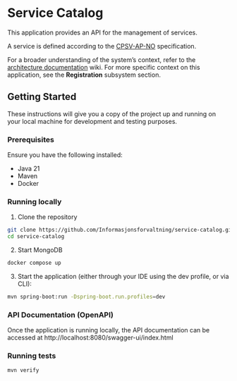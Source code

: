 # Service Catalog

This application provides an API for the management of services.

A service is defined according to the [CPSV-AP-NO](https://data.norge.no/specification/cpsv-ap-no) specification.

For a broader understanding of the system’s context, refer to
the [architecture documentation](https://github.com/Informasjonsforvaltning/architecture-documentation) wiki. For more
specific context on this application, see the **Registration** subsystem section.

## Getting Started

These instructions will give you a copy of the project up and running on your local machine for development and testing
purposes.

### Prerequisites

Ensure you have the following installed:

- Java 21
- Maven
- Docker

### Running locally

1. Clone the repository

```sh
git clone https://github.com/Informasjonsforvaltning/service-catalog.git
cd service-catalog
```

2. Start MongoDB

```sh
docker compose up
```

3. Start the application (either through your IDE using the dev profile, or via CLI):

```sh
mvn spring-boot:run -Dspring-boot.run.profiles=dev
```

### API Documentation (OpenAPI)

Once the application is running locally, the API documentation can be accessed at http://localhost:8080/swagger-ui/index.html

### Running tests

```sh
mvn verify
```